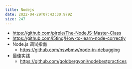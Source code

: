 ```yaml
---
title: Nodejs
date: 2022-04-29T07:43:30.979Z
size: 247
---
```

- https://github.com/pirple/The-NodeJS-Master-Class
- https://github.com/i5ting/How-to-learn-node-correctly
- Node.js 调试指南
  - https://github.com/nswbmw/node-in-debugging
- 最佳实践
  - https://github.com/goldbergyoni/nodebestpractices

